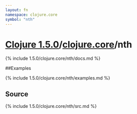 ```yaml
---
layout: fn
namespace: clojure.core
symbol: "nth"
---
```


# [Clojure 1.5.0](../../)/[clojure.core](../)/nth

{% include 1.5.0/clojure.core/nth/docs.md %}

##Examples

{% include 1.5.0/clojure.core/nth/examples.md %}
## Source
{% include 1.5.0/clojure.core/nth/src.md %}

